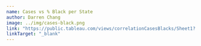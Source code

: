 ```yaml
---
name: Cases vs % Black per State
author: Darren Chang
image: ../img/cases-black.png
link: "https://public.tableau.com/views/correlationCasesBlacks/Sheet1?:display_count=y&publish=yes&:origin=viz_share_link"
linkTarget: "_blank"
---
```

